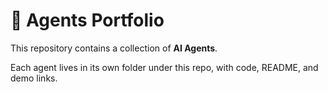 # 🤖 Agents Portfolio

This repository contains a collection of **AI Agents**. 

Each agent lives in its own folder under this repo, with code, README, and demo links.
